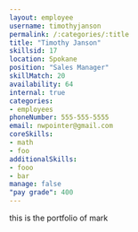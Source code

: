 ```yaml
--- 
layout: employee 
username: timothyjanson
permalink: /:categories/:title 
title: "Timothy Janson" 
skillsid: 17 
location: Spokane
position: "Sales Manager"
skillMatch: 20
availability: 64
internal: true
categories: 
- employees
phoneNumber: 555-555-5555 
email: nwpointer@gmail.com
coreSkills:
- math 
- foo
additionalSkills:
- fooo
- bar
manage: false
"pay grade": 400
---
```


this is the portfolio of mark